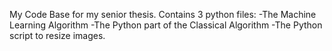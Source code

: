 My Code Base for my senior thesis. Contains 3 python files:
-The Machine Learning Algorithm
-The Python part of the Classical Algorithm
-The Python script to resize images.
